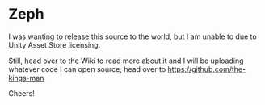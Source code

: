 # Zeph

I was wanting to release this source to the world, but I am unable to due to Unity Asset Store licensing.

Still, head over to the Wiki to read more about it and I will be uploading whatever code I can open source, head over to https://github.com/the-kings-man

Cheers!